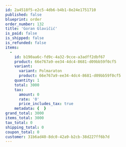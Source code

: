```yaml
---
id: 2a4518f5-e2c5-4db6-b4b1-8e24e1751710
published: false
blueprint: order
order_number: 132
title: 'Goran Glavičić'
is_paid: false
is_shipped: false
is_refunded: false
items:
  -
    id: b190aa6c-fd9c-4a32-9cce-a3adff2dbf67
    product: 66e767a9-ee34-4dc4-8681-d09bb59f0cf5
    variant:
      variant: Polmaraton
      product: 66e767a9-ee34-4dc4-8681-d09bb59f0cf5
    quantity: 1
    total: 3000
    tax:
      amount: 0
      rate: '0'
      price_includes_tax: true
    metadata: {  }
grand_total: 3000
items_total: 3000
tax_total: 0
shipping_total: 0
coupon_total: 0
customer: 31b6ad40-8dc0-42a9-b2cb-38d227ff6b7d
---
```

